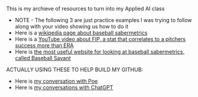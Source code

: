 This is my archieve of resources to turn into my Applied AI class
- NOTE - The following 3 are just practice examples I was trying to follow along with your video showing us how to do it
- Here is a [wikipedia page about baseball sabermetrics](https://en.wikipedia.org/wiki/Sabermetrics)
- Here is a [YouTube video about FIP, a stat that correlates to a pitchers success more than ERA](https://youtu.be/74PSMbR6ihw?si=ZBmsPLD3too7RiiJ)
- Here is [the most useful website for looking at baseball sabermetrics, called Baseball Savant](https://baseballsavant.mlb.com/preview?game_pk=745299&game_date=08/30/2024)

ACTUALLY USING THESE TO HELP BUILD MY GITHUB:
- Here is [my conversation with Poe](https://poe.com/s/Kf5MTRUSZGVEnhlElvpK)
-  Here is [my conversations with ChatGPT](https://chatgpt.com/share/e1321c05-b00d-4af8-a3cf-a3a2b2c6b47f) 
